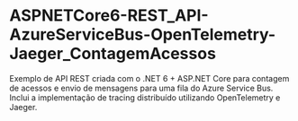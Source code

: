 # ASPNETCore6-REST_API-AzureServiceBus-OpenTelemetry-Jaeger_ContagemAcessos
Exemplo de API REST criada com o .NET 6 + ASP.NET Core para contagem de acessos e envio de mensagens para uma fila do Azure Service Bus. Inclui a implementação de tracing distribuído utilizando OpenTelemetry e Jaeger.
